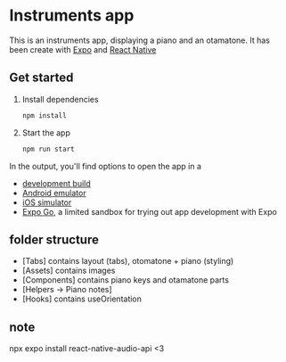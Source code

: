 # Instruments app
This is an instruments app, displaying a piano and an otamatone. It has been create with [Expo](https://expo.dev/) and [React Native](https://reactnative.dev/)

## Get started

1. Install dependencies

   ```bash
   npm install
   ```

2. Start the app

   ```bash
   npm run start
   ```

In the output, you'll find options to open the app in a

- [development build](https://docs.expo.dev/develop/development-builds/introduction/)
- [Android emulator](https://docs.expo.dev/workflow/android-studio-emulator/)
- [iOS simulator](https://docs.expo.dev/workflow/ios-simulator/)
- [Expo Go](https://expo.dev/go), a limited sandbox for trying out app development with Expo

## folder structure
- [Tabs] contains layout (tabs), otomatone + piano (styling) 
- [Assets] contains images
- [Components] contains piano keys and otamatone parts
- [Helpers -> Piano notes]
- [Hooks] contains useOrientation


## note 
npx expo install react-native-audio-api <3


